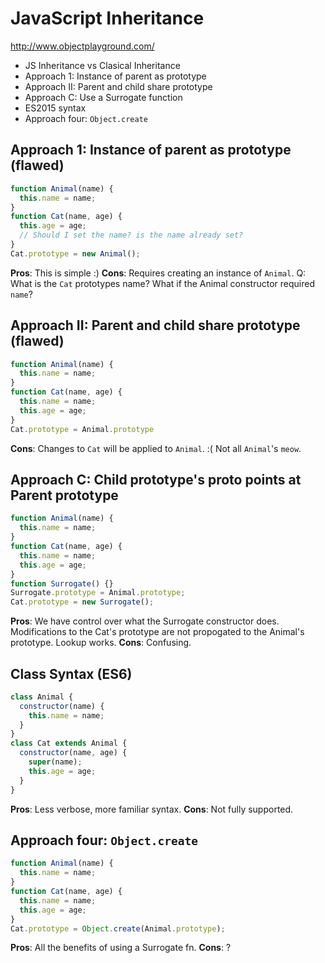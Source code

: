# JavaScript Inheritance

http://www.objectplayground.com/

+ JS Inheritance vs Clasical Inheritance
+ Approach 1: Instance of parent as prototype
+ Approach II: Parent and child share prototype
+ Approach C: Use a Surrogate function
+ ES2015 syntax
+ Approach four: `Object.create`



















## Approach 1: Instance of parent as prototype (flawed)

```javascript
function Animal(name) {
  this.name = name;
}
function Cat(name, age) {
  this.age = age;
  // Should I set the name? is the name already set?
}
Cat.prototype = new Animal();
```

**Pros**: This is simple :)
**Cons**: Requires creating an instance of `Animal`.
Q: What is the `Cat` prototypes name? What if the Animal constructor required
`name`?













## Approach II: Parent and child share prototype (flawed)

```javascript
function Animal(name) {
  this.name = name;
}
function Cat(name, age) {
  this.name = name;
  this.age = age;
}
Cat.prototype = Animal.prototype
```

**Cons**: Changes to `Cat` will be applied to `Animal`. :( Not all `Animal`'s
`meow`.








## Approach C: Child prototype's __proto__ points at Parent prototype

```javascript
function Animal(name) {
  this.name = name;
}
function Cat(name, age) {
  this.name = name;
  this.age = age;
}
function Surrogate() {}
Surrogate.prototype = Animal.prototype;
Cat.prototype = new Surrogate();
```

**Pros**: We have control over what the Surrogate constructor does.
Modifications to the Cat's prototype are not propogated to the Animal's
prototype. Lookup works.
**Cons**: Confusing.












## Class Syntax (ES6)

```javascript
class Animal {
  constructor(name) {
    this.name = name;
  }
}
class Cat extends Animal {
  constructor(name, age) {
    super(name);
    this.age = age;
  }
}
```

**Pros**: Less verbose, more familiar syntax.
**Cons**: Not fully supported.












## Approach four: `Object.create`

```javascript
function Animal(name) {
  this.name = name;
}
function Cat(name, age) {
  this.name = name;
  this.age = age;
}
Cat.prototype = Object.create(Animal.prototype);
```

**Pros**: All the benefits of using a Surrogate fn.
**Cons**: ?
